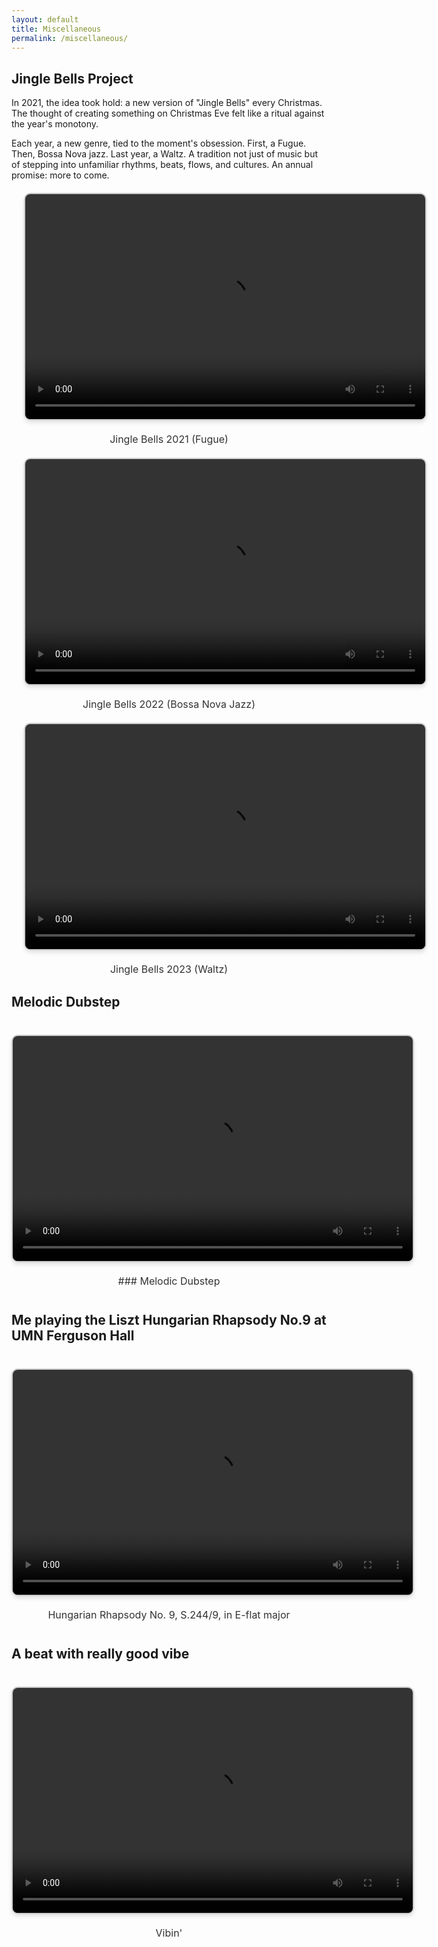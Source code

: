 ```yaml
---
layout: default
title: Miscellaneous
permalink: /miscellaneous/
---
```


## Jingle Bells Project
In 2021, the idea took hold: a new version of "Jingle Bells" every Christmas. The thought of creating something on Christmas Eve felt like a ritual against the year's monotony.

Each year, a new genre, tied to the moment's obsession. First, a Fugue. Then, Bossa Nova jazz. Last year, a Waltz. A tradition not just of music but of stepping into unfamiliar rhythms, beats, flows, and cultures. An annual promise: more to come.


<div style="text-align: center; margin: 20px;">
  <video width="640" height="360" controls style="border: 2px solid #ccc; border-radius: 10px; box-shadow: 0 4px 6px rgba(0, 0, 0, 0.1);">
    <source src="https://www.dropbox.com/scl/fi/czcth4psvu9l4gf43l7nu/jinglebells2021.mp4?rlkey=3nr2grnr5ds7drk1g1ev2anbd&st=19amcud0&raw=1" type="video/mp4">
    Your browser does not support the video tag.
  </video>
  <p style="font-size: 16px; margin-top: 20px; color: #333;">Jingle Bells 2021 (Fugue)</p>
</div>

<div style="text-align: center; margin: 20px;">
  <video width="640" height="360" controls style="border: 2px solid #ccc; border-radius: 10px; box-shadow: 0 4px 6px rgba(0, 0, 0, 0.1);">
    <source src="https://www.dropbox.com/scl/fi/q3ofsu8dog3t31mwbq0nq/2022-Jingle-Bells.mp4?rlkey=849qhdc7jhfn18sehbli418dx&st=6b10w0s8&raw=1" type="video/mp4">
    Your browser does not support the video tag.
  </video>
  <p style="font-size: 16px; margin-top: 20px; color: #333;">Jingle Bells 2022 (Bossa Nova Jazz)</p>
</div>


<div style="text-align: center; margin: 20px;">
  <video width="640" height="360" controls style="border: 2px solid #ccc; border-radius: 10px; box-shadow: 0 4px 6px rgba(0, 0, 0, 0.1);">
    <source src="https://www.dropbox.com/scl/fi/s64sesp5iz6oslgdscwln/Jingle-Bells-2023.mp4?rlkey=lwicc6aujx1b7niwh3osfdx8d&st=o56pbclo&raw=1" type="video/mp4">
    Your browser does not support the video tag.
  </video>
  <p style="font-size: 16px; margin-top: 20px; color: #333;">Jingle Bells 2023 (Waltz)</p>
</div>

## Melodic Dubstep
<div style="text-align: center; margin: 40px 0;">
  <video width="640" height="360" controls style="border: 2px solid #ccc; border-radius: 10px; box-shadow: 0 4px 6px rgba(0, 0, 0, 0.1);">
    <source src="https://www.dropbox.com/scl/fi/9ee52b76sj6i08ilcbn73/melodic-dubstep.mp4?rlkey=8jkckkk31qildkf1cq78krwiu&st=n8s08hz0&raw=1" type="video/mp4">
    Your browser does not support the video tag.
  </video>
  <p style="font-size: 16px; margin-top: 20px; color: #333;">### Melodic Dubstep</p>
</div>

## Me playing the Liszt Hungarian Rhapsody No.9 at UMN Ferguson Hall
<div style="text-align: center; margin: 40px 0;">
  <video width="640" height="360" controls style="border: 2px solid #ccc; border-radius: 10px; box-shadow: 0 4px 6px rgba(0, 0, 0, 0.1);">
    <source src="https://www.dropbox.com/scl/fi/hgqka6aot9vsi3or1wizk/Hungarian-Rhapsody.mp4?rlkey=28xzpgbnk6xvnzrf605t9bfuu&st=5s4w9hy3&raw=1" type="video/mp4">
    Your browser does not support the video tag.
  </video>
  <p style="font-size: 16px; margin-top: 20px; color: #333;">Hungarian Rhapsody No. 9, S.244/9, in E-flat major</p>
</div>


## A beat with really good vibe
<div style="text-align: center; margin: 40px 0;">
  <video width="640" height="360" controls style="border: 2px solid #ccc; border-radius: 10px; box-shadow: 0 4px 6px rgba(0, 0, 0, 0.1);">
    <source src="https://www.dropbox.com/scl/fi/t876t2qfa852kiowbs5xg/vibe.mp4?rlkey=ei0o4t88j4knnx1t3vd0tcpnm&st=zntsi6su&raw=1" type="video/mp4">
    Your browser does not support the video tag.
  </video>
  <p style="font-size: 16px; margin-top: 20px; color: #333;">Vibin'</p>
</div>
